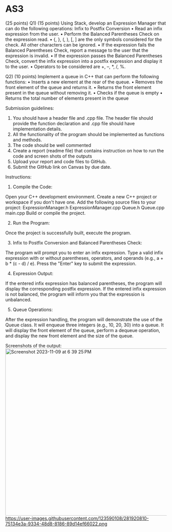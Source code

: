 # AS3
(25 points)
Q1) (15 points) Using Stack, develop an Expression Manager that can do the following operations:
Infix to Postfix Conversion
• Read an infix expression from the user.
• Perform the Balanced Parentheses Check on the expression read.
• {, }, (, ), [, ] are the only symbols considered for the check. All other characters can be ignored.
• If the expression fails the Balanced Parentheses Check, report a message to the user that the
expression is invalid.
• If the expression passes the Balanced Parentheses Check, convert the infix expression into a
postfix expression and display it to the user.
• Operators to be considered are +, –, *, /, %.

Q2) (10 points) Implement a queue in C++ that can perform the following functions:
• Inserts a new element at the rear of the queue.
• Removes the front element of the queue and returns it.
• Returns the front element present in the queue without removing it.
• Checks if the queue is empty
• Returns the total number of elements present in the queue

Submission guidelines:
1) You should have a header file and .cpp file. The header file should provide the function
declaration and .cpp file should have implementation details.
2) All the functionality of the program should be implemented as functions and methods.
3) The code should be well commented
4) Create a report (readme file) that contains instruction on how to run the code and screen shots
of the outputs
5) Upload your report and code files to GitHub.
6) Submit the GitHub link on Canvas by due date.

Instructions:

1) Compile the Code:

Open your C++ development environment.
Create a new C++ project or workspace if you don't have one.
Add the following source files to your project:
ExpressionManager.h
ExpressionManager.cpp
Queue.h
Queue.cpp
main.cpp
Build or compile the project.

2) Run the Program:

Once the project is successfully built, execute the program.

3) Infix to Postfix Conversion and Balanced Parentheses Check:

The program will prompt you to enter an infix expression.
Type a valid infix expression with or without parentheses, operators, and operands (e.g., a + b * (c - d) / e).
Press the "Enter" key to submit the expression.

4) Expression Output:

If the entered infix expression has balanced parentheses, the program will display the corresponding postfix expression.
If the entered infix expression is not balanced, the program will inform you that the expression is unbalanced.

5) Queue Operations:

After the expression handling, the program will demonstrate the use of the Queue class.
It will enqueue three integers (e.g., 10, 20, 30) into a queue.
It will display the front element of the queue, perform a dequeue operation, and display the new front element and the size of the queue.

 Screenshots of the output:
<img width="523" alt="Screenshot 2023-11-09 at 6 39 25 PM" src="https://github.com/Pavan698/AS3/assets/123590108/946613dc-e67d-489b-80f1-b3b830f530c9">
https://user-images.githubusercontent.com/123590108/281920810-75134e3a-9334-48d8-8186-89d14ef66022.png




